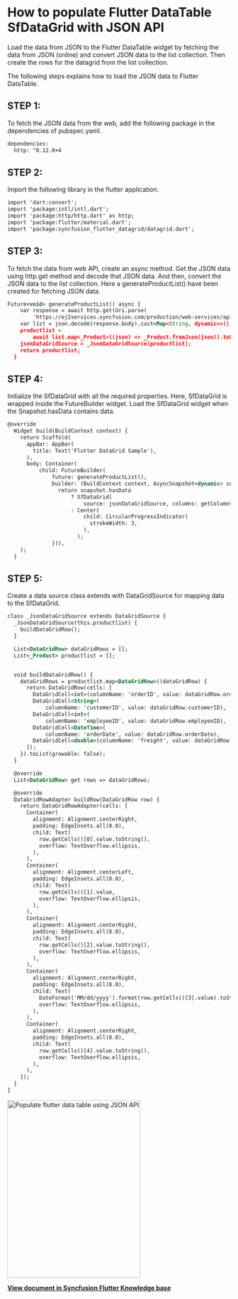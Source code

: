 # How to populate Flutter DataTable SfDataGrid with JSON API

Load the data from JSON to the Flutter DataTable  widget by fetching the data from JSON (online) and convert JSON data to the list collection. Then create the rows for the datagrid from the list collection.

The following steps explains how to load the JSON data to Flutter DataTable.

## STEP 1:
To fetch the JSON data from the web, add the following package in the dependencies of pubspec.yaml.

```xml
dependencies:
  http: ^0.12.0+4
```

## STEP 2: 

Import the following library in the flutter application.

```xml
import 'dart:convert';
import 'package:intl/intl.dart';
import 'package:http/http.dart' as http;
import 'package:flutter/material.dart';
import 'package:syncfusion_flutter_datagrid/datagrid.dart';
```

## STEP 3: 
To fetch the data from web API, create an async method. Get the JSON data using http.get method and decode that JSON data. And then, convert the JSON data to the list collection. Here a generateProductList() have been created for fetching JSON data.

```xml
Future<void> generateProductList() async {
    var response = await http.get(Uri.parse(
        'https://ej2services.syncfusion.com/production/web-services/api/Orders'));
    var list = json.decode(response.body).cast<Map<String, dynamic>>();
    productlist =
        await list.map<_Product>((json) => _Product.fromJson(json)).toList();
    jsonDataGridSource = _JsonDataGridSource(productlist);
    return productlist;
  }
```


## STEP 4: 

Initialize the SfDataGrid with all the required properties. Here, SfDataGrid is wrapped inside the FutureBuilder widget. Load the SfDataGrid  widget when the Snapshot.hasData contains data.

```xml
@override
  Widget build(BuildContext context) {
    return Scaffold(
      appBar: AppBar(
        title: Text('Flutter DataGrid Sample'),
      ),
      body: Container(
          child: FutureBuilder(
              future: generateProductList(),
              builder: (BuildContext context, AsyncSnapshot<dynamic> snapshot) {
                return snapshot.hasData
                    ? SfDataGrid(
                        source: jsonDataGridSource, columns: getColumns())
                    : Center(
                        child: CircularProgressIndicator(
                          strokeWidth: 3,
                        ),
                      );
              })),
    );
  }
  ```

## STEP 5: 

Create a data source class extends with DataGridSource for mapping data to the SfDataGrid.

```xml
class _JsonDataGridSource extends DataGridSource {
  _JsonDataGridSource(this.productlist) {
    buildDataGridRow();
  }

  List<DataGridRow> dataGridRows = [];
  List<_Product> productlist = [];


  void buildDataGridRow() {
    dataGridRows = productlist.map<DataGridRow>((dataGridRow) {
      return DataGridRow(cells: [
        DataGridCell<int>(columnName: 'orderID', value: dataGridRow.orderID),
        DataGridCell<String>(
            columnName: 'customerID', value: dataGridRow.customerID),
        DataGridCell<int>(
            columnName: 'employeeID', value: dataGridRow.employeeID),
        DataGridCell<DateTime>(
            columnName: 'orderDate', value: dataGridRow.orderDate),
        DataGridCell<double>(columnName: 'freight', value: dataGridRow.freight),
      ]);
    }).toList(growable: false);
  }

  @override
  List<DataGridRow> get rows => dataGridRows;

  @override
  DataGridRowAdapter buildRow(DataGridRow row) {
    return DataGridRowAdapter(cells: [
      Container(
        alignment: Alignment.centerRight,
        padding: EdgeInsets.all(8.0),
        child: Text(
          row.getCells()[0].value.toString(),
          overflow: TextOverflow.ellipsis,
        ),
      ),
      Container(
        alignment: Alignment.centerLeft,
        padding: EdgeInsets.all(8.0),
        child: Text(
          row.getCells()[1].value,
          overflow: TextOverflow.ellipsis,
        ),
      ),
      Container(
        alignment: Alignment.centerRight,
        padding: EdgeInsets.all(8.0),
        child: Text(
          row.getCells()[2].value.toString(),
          overflow: TextOverflow.ellipsis,
        ),
      ),
      Container(
        alignment: Alignment.centerRight,
        padding: EdgeInsets.all(8.0),
        child: Text(
          DateFormat('MM/dd/yyyy').format(row.getCells()[3].value).toString(),
          overflow: TextOverflow.ellipsis,
        ),
      ),
      Container(
        alignment: Alignment.centerRight,
        padding: EdgeInsets.all(8.0),
        child: Text(
          row.getCells()[4].value.toString(),
          overflow: TextOverflow.ellipsis,
        ),
      ),
    ]);
  }
}
```

<img alt="Populate flutter data table using JSON API"  src="https://www.syncfusion.com/uploads/user/kb/flut/flut-4727/flut-4727_img1.gif" width="300" height="400" />
 
**[View document in Syncfusion Flutter Knowledge base](https://www.syncfusion.com/kb/12646/how-to-populate-flutter-datatable-sfdatagrid-with-json-api)**
